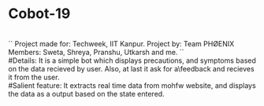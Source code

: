 # Cobot-19
<br>
``
Project made for: Techweek, IIT Kanpur.
Project by: Team PHØENIX
Members: Sweta, Shreya, Pranshu, Utkarsh and me.
``
<br>
#Details:
It is a simple bot which displays precautions, and symptoms based on the data recieved by user. Also, at last it ask for a\feedback and recieves it from the user.
<br>
#Salient feature:
It extracts real time data from mohfw website, and displays the data as a output based on the state entered.
